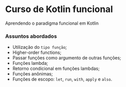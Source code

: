 # Curso de Kotlin funcional

Aprendendo o paradigma funcional em Kotlin

### Assuntos abordados
- Utilização do ``tipo função``;
- Higher-order functions;
- Passar funções como argumento de outras funções;
- Funções lambda;
- Retorno condicional em funções lambdas;
- Funções anônimas;
- Funções de escopo: ``let``, ``run``, ``with``, ``apply`` e ``also``.